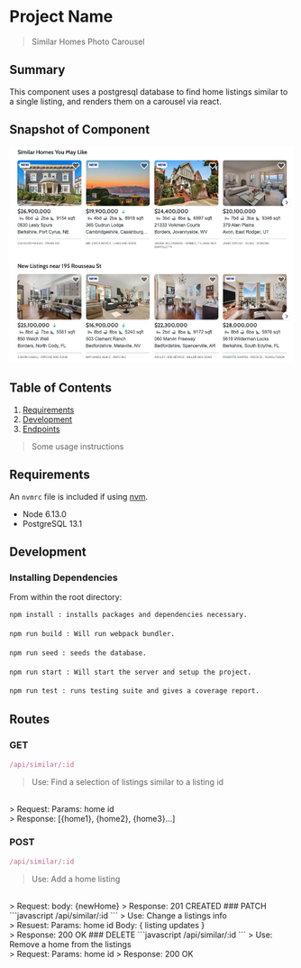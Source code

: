 # Project Name

> Similar Homes Photo Carousel

## Summary
This component uses a postgresql database to find home listings
similar to a single listing, and renders them on a carousel via react.

## Snapshot of Component

![snapshot](component.png)

## Table of Contents

1. [Requirements](#Requirements)
1. [Development](#Development)
1. [Endpoints](#Endpoints)

> Some usage instructions

## Requirements

An `nvmrc` file is included if using [nvm](https://github.com/creationix/nvm).

- Node 6.13.0
- PostgreSQL 13.1

## Development

### Installing Dependencies

From within the root directory:

```sh
npm install : installs packages and dependencies necessary.

npm run build : Will run webpack bundler.

npm run seed : seeds the database.

npm run start : Will start the server and setup the project.

npm run test : runs testing suite and gives a coverage report.
```
## Routes
### GET
```javascript
/api/similar/:id
```
> Use:
Find a selection of listings similar to a
listing id
<br>
> Request:
Params: home id
<br>
> Response:
[{home1}, {home2}, {home3}...]

### POST
```javascript
/api/similar/:id
```
> Use:
Add a home listing
<br>
> Request:
body: {newHome}
> Response:
201 CREATED
### PATCH
```javascript
/api/similar/:id
```
> Use:
Change a listings info
<br>
> Resuest:
Params: home id
Body: { listing updates }
<br>
> Response:
200 OK
### DELETE
```javascript
/api/similar/:id
```
> Use:
Remove a home from the listings
<br>
> Request:
Params: home id
> Response:
200 OK
<br>
